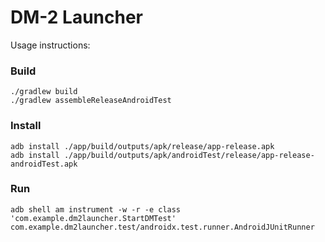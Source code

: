 # DM-2 Launcher

Usage instructions:

### Build 

```
./gradlew build
./gradlew assembleReleaseAndroidTest
```

### Install 

```
adb install ./app/build/outputs/apk/release/app-release.apk
adb install ./app/build/outputs/apk/androidTest/release/app-release-androidTest.apk
```

### Run

```
adb shell am instrument -w -r -e class 'com.example.dm2launcher.StartDMTest' com.example.dm2launcher.test/androidx.test.runner.AndroidJUnitRunner    
```